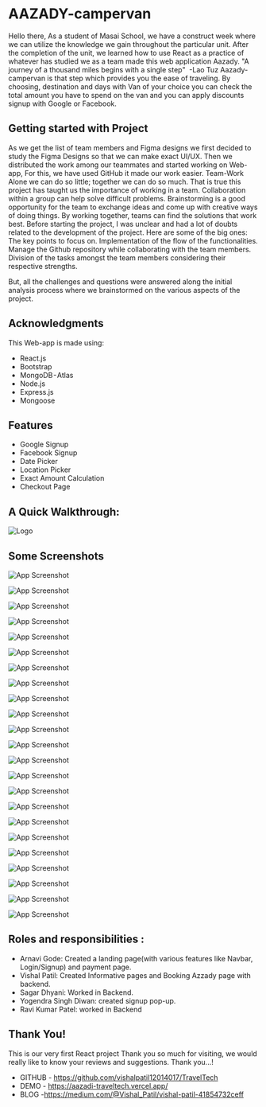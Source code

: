# AAZADY-campervan

Hello there, As a student of Masai School, we have a construct week where we can utilize the knowledge we gain throughout the particular unit.
After the completion of the unit, we learned how to use React as a practice of whatever has studied we as a team made this web application Aazady.
"A journey of a thousand miles begins with a single step"
 -Lao Tuz
Aazady- campervan is that step which provides you the ease of traveling. By choosing, destination and days with Van of your choice you can check the total amount you have to spend on the van and you can apply discounts signup with Google or Facebook.

## Getting started with Project

As we get the list of team members and Figma designs we first decided to study the Figma Designs so that we can make exact UI/UX. Then we distributed the work among our teammates and started working on Web-app, For this, we have used GitHub it made our work easier.
Team-Work
Alone we can do so little; together we can do so much.
That is true this project has taught us the importance of working in a team. Collaboration within a group can help solve difficult problems. Brainstorming is a good opportunity for the team to exchange ideas and come up with creative ways of doing things. By working together, teams can find the solutions that work best.
Before starting the project, I was unclear and had a lot of doubts related to the development of the project. Here are some of the big ones:
The key points to focus on.
Implementation of the flow of the functionalities.
Manage the Github repository while collaborating with the team members.
Division of the tasks amongst the team members considering their respective strengths.

But, all the challenges and questions were answered along the initial analysis process where we brainstormed on the various aspects of the project.

## Acknowledgments
This Web-app is made using:
- React.js
- Bootstrap
- MongoDB - Atlas
- Node.js
- Express.js
- Mongoose

## Features

- Google Signup
- Facebook Signup
- Date Picker
- Location Picker
- Exact Amount Calculation
- Checkout Page

## A Quick Walkthrough:


![Logo](https://github.com/vishalpatil12014017/TravelTech/blob/main/TRAVELTECH/logo.png)

## Some Screenshots


![App Screenshot](https://github.com/vishalpatil12014017/TravelTech/blob/main/TRAVELTECH/Screenshot%20(313).png)


![App Screenshot](https://github.com/vishalpatil12014017/TravelTech/blob/main/TRAVELTECH/Screenshot%20(314).png)

![App Screenshot](https://github.com/vishalpatil12014017/TravelTech/blob/main/TRAVELTECH/Screenshot%20(315).png)

![App Screenshot](https://github.com/vishalpatil12014017/TravelTech/blob/main/TRAVELTECH/Screenshot%20(316).png)

![App Screenshot](https://github.com/vishalpatil12014017/TravelTech/blob/main/TRAVELTECH/Screenshot%20(317).png)

![App Screenshot](https://github.com/vishalpatil12014017/TravelTech/blob/main/TRAVELTECH/Screenshot%20(318).png)

![App Screenshot](https://github.com/vishalpatil12014017/TravelTech/blob/main/TRAVELTECH/Screenshot%20(319).png)

![App Screenshot](https://github.com/vishalpatil12014017/TravelTech/blob/main/TRAVELTECH/Screenshot%20(320).png)

![App Screenshot](https://github.com/vishalpatil12014017/TravelTech/blob/main/TRAVELTECH/Screenshot%20(321).png)

![App Screenshot](https://github.com/vishalpatil12014017/TravelTech/blob/main/TRAVELTECH/Screenshot%20(322).png)

![App Screenshot](https://github.com/vishalpatil12014017/TravelTech/blob/main/TRAVELTECH/Screenshot%20(323).png)

![App Screenshot](https://github.com/vishalpatil12014017/TravelTech/blob/main/TRAVELTECH/Screenshot%20(324).png)

![App Screenshot](https://github.com/vishalpatil12014017/TravelTech/blob/main/TRAVELTECH/Screenshot%20(325).png)

![App Screenshot](https://github.com/vishalpatil12014017/TravelTech/blob/main/TRAVELTECH/Screenshot%20(326).png)

![App Screenshot](https://github.com/vishalpatil12014017/TravelTech/blob/main/TRAVELTECH/Screenshot%20(327).png)

![App Screenshot](https://github.com/vishalpatil12014017/TravelTech/blob/main/TRAVELTECH/Screenshot%20(328).png)

![App Screenshot](https://github.com/vishalpatil12014017/TravelTech/blob/main/TRAVELTECH/Screenshot%20(329).png)

![App Screenshot](https://github.com/vishalpatil12014017/TravelTech/blob/main/TRAVELTECH/Screenshot%20(330).png)

![App Screenshot](https://github.com/vishalpatil12014017/TravelTech/blob/main/TRAVELTECH/Screenshot%20(331).png)

![App Screenshot](https://github.com/vishalpatil12014017/TravelTech/blob/main/TRAVELTECH/Screenshot%20(332).png)

![App Screenshot](https://github.com/vishalpatil12014017/TravelTech/blob/main/TRAVELTECH/Screenshot%20(333).png)

![App Screenshot](https://github.com/vishalpatil12014017/TravelTech/blob/main/TRAVELTECH/Screenshot%20(334).png)

![App Screenshot](https://github.com/vishalpatil12014017/TravelTech/blob/main/TRAVELTECH/Screenshot%20(335).png)





## Roles and responsibilities :
- Arnavi Gode:
Created a landing page(with various features like Navbar, Login/Signup) and payment page.
- Vishal Patil:
Created Informative pages and Booking Azzady page with backend.
- Sagar Dhyani:
Worked in Backend.
- Yogendra Singh Diwan:
created signup pop-up.
- Ravi Kumar Patel:
worked in Backend

## Thank You!
This is our very first React project Thank you so much for visiting, we would really like to know your reviews and suggestions.
Thank you...!  
- GITHUB - https://github.com/vishalpatil12014017/TravelTech
- DEMO - https://aazadi-traveltech.vercel.app/
- BLOG -https://medium.com/@Vishal_Patil/vishal-patil-41854732ceff
